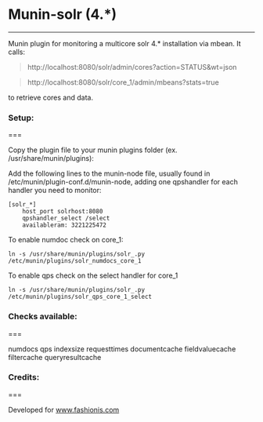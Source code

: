 # Munin-solr (4.*)
-------------

Munin plugin for monitoring a multicore solr 4.* installation via mbean.
It calls:
> http://localhost:8080/solr/admin/cores?action=STATUS&wt=json

> http://localhost:8080/solr/core_1/admin/mbeans?stats=true

to retrieve cores and data.

### Setup:
===

Copy the plugin file to your munin plugins folder (ex. /usr/share/munin/plugins):

Add the following lines to the munin-node file, usually found in /etc/munin/plugin-conf.d/munin-node, adding one qpshandler for each handler you need to monitor:

    [solr_*]
        host_port solrhost:8080 
        qpshandler_select /select
        availableram: 3221225472


To enable numdoc check on core_1:

    ln -s /usr/share/munin/plugins/solr_.py /etc/munin/plugins/solr_numdocs_core_1


To enable qps check on the select handler for core_1

    ln -s /usr/share/munin/plugins/solr_.py /etc/munin/plugins/solr_qps_core_1_select


### Checks available:
===

numdocs
qps
indexsize
requesttimes
documentcache
fieldvaluecache
filtercache
queryresultcache


### Credits:
===

Developed for www.fashionis.com
